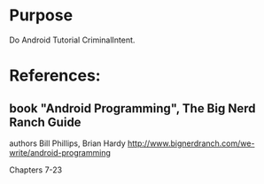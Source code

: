 # Purpose
Do Android Tutorial CriminalIntent.

# References:

## book "Android Programming", The Big Nerd Ranch Guide
authors Bill Phillips, Brian Hardy
http://www.bignerdranch.com/we-write/android-programming

Chapters 7-23
